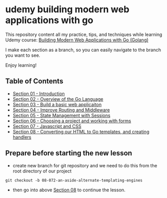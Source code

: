 # udemy building modern web applications with go

This repository content all my practice, tips, and techniques while learning Udemy
course: [Building Modern Web Applications with Go (Golang)](https://www.udemy.com/course/building-modern-web-applications-with-go/)

I make each section as a branch, so you can easily navigate to the branch you want to see.

Enjoy learning!

## Table of Contents

- [Section 01 - Introduction](./section-01/README.md)
- [Section 02 - Overview of the Go Language](./section-02/README.md)
- [Section 03 - Build a basic web applicaiton](./section-03/README.md)
- [Section 04 - Improve Routing and Middleware](./section-04/README.md)
- [Section 05 - State Management with Sessions](./section-05/README.md)
- [Section 06 - Choosing a project and working with forms](./section-06/README.md)
- [Section 07 - Javascript and CSS](./section-07/README.md)
- [Section 08 - Converting our HTML to Go templates, and creating handlers](./section-08/README.md)

## Prepare before starting the new lesson

- create new branch for git repository and we need to do this from the root directory of our project

```shell
git checkout -b 08-072-an-aside-alternate-templating-engines

```

- then go into above [Section 08](./section-08/README.md) to continue the lesson.

